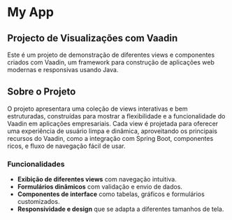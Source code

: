 # My App

## Projecto de Visualizações com Vaadin

Este é um projeto de demonstração de diferentes views e componentes criados com Vaadin, um framework para construção de aplicações web modernas e responsivas usando Java.

## Sobre o Projeto

O projeto apresentara uma coleção de views interativas e bem estruturadas, construídas para mostrar a flexibilidade e a funcionalidade do Vaadin em aplicações empresariais. Cada view é projetada para oferecer uma experiência de usuário limpa e dinâmica, aproveitando os principais recursos do Vaadin, como a integração com Spring Boot, componentes ricos, e fluxo de navegação fácil de usar.

### **Funcionalidades**
- **Exibição de diferentes views** com navegação intuitiva.
- **Formulários dinâmicos** com validação e envio de dados.
- **Componentes de interface** como tabelas, gráficos e formulários customizados.
- **Responsividade e design** que se adapta a diferentes tamanhos de tela.
